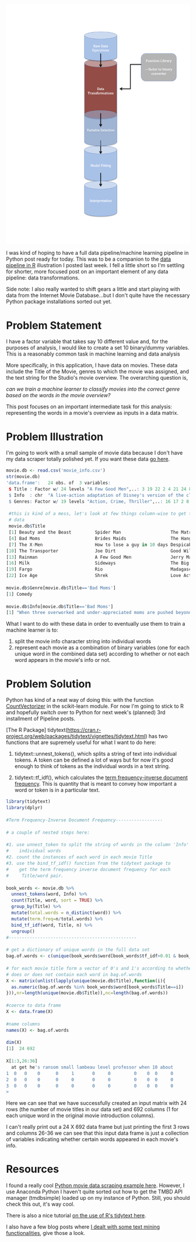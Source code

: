 
![flow chart](/images/pipeline_flowchart3.png)

I was kind of hoping to have a full data pipeline/machine learning pipeline in Python post ready for today.  This was to be a companion to the [data pipeline in R](https://aaronmams.github.io/Machine-learning-pipelines-part-1/) illustration I posted last week.  I fell a little short so I'm settling for shorter, more focused post on an important element of any data pipeline: data transformations.

Side note: I also really wanted to shift gears a little and start playing with data from the Internet Movie Database...but I don't quite have the necessary Python package installations sorted out yet.

# Problem Statement
I have a factor variable that takes say 10 different value and, for the purposes of analysis, I would like to create a set 10 binary/dummy variables.  This is a reasonably common task in machine learning and data analysis

More specifically, in this application, I have data on movies.  These data include the Title of the Movie, genres to which the movie was assigned, and the text string for the Studio's movie overview.  The overarching question is,

*can we train a machine learner to classify movies into the correct genre based on the words in the movie overview?*

This post focuses on an important intermediate task for this analysis: representing the words in a movie's overview as inputs in a data matrix.

# Problem Illustration

I'm going to work with a small sample of movie data because I don't have my data scraper totally polished yet.  If you want these data [go here](https://github.com/aaronmams/abalone-age/blob/master/data/movie_info.csv).

```R
movie.db <- read.csv('movie_info.csv')
str(movie.db)
'data.frame':	24 obs. of  3 variables:
 $ Title : Factor w/ 24 levels "A Few Good Men",..: 3 19 22 2 4 21 24 8 5 23 ...
 $ Info  : chr  "A live-action adaptation of Disney's version of the classic tale of a cursed prince and a beautiful young woman who helps him b"| __truncated__ "After being bitten by a genetically altered spider, nerdy high school student Peter Parker is endowed with amazing powers." "Set in the 22nd century, The Matrix tells the story of a computer hacker who joins a group of underground insurgents fighting t"| __truncated__ "When three overworked and under-appreciated moms are pushed beyond their limits, they ditch their conventional responsibilities"| __truncated__ ...
 $ Genres: Factor w/ 19 levels "Action, Crime, Thriller",..: 16 17 2 8 11 8 3 11 7 1 ...
 
 #this is kind of a mess, let's look at few things column-wise to get the flavor of the 
 # data
 movie.db$Title
 [1] Beauty and the Beast         Spider Man                   The Matrix                  
 [4] Bad Moms                     Brides Maids                 The Hangover                
 [7] The X-Men                    How to lose a guy in 10 days Despicable Me               
[10] The Transporter              Joe Dirt                     Good Will Hunting           
[13] Rainman                      A Few Good Men               Jerry Maguire               
[16] Milk                         Sideways                     The Big Lebowski            
[19] Fargo                        Rio                          Madagascar                  
[22] Ice Age                      Shrek                        Love Actually  

movie.db$Genre[movie.db$Title=='Bad Moms']
[1] Comedy

movie.db$Info[movie.db$Title=='Bad Moms']
[1] "When three overworked and under-appreciated moms are pushed beyond their limits, they ditch their conventional responsibilities for a jolt of long overdue freedom, fun, and comedic self-indulgence."
```  
What I want to do with these data in order to eventually use them to train a machine learner is to:

1. split the movie info character string into individual words
2. represent each movie as a combination of binary variables (one for each unique word in the combined data set) according to whether or not each word appears in the movie's info or not.

# Problem Solution

Python has kind of a neat way of doing this: with the function [CountVectorizer](http://scikit-learn.org/stable/modules/generated/sklearn.feature_extraction.text.CountVectorizer.html) in the scikit-learn module.  For now I'm going to stick to R and hopefully switch over to Python for next week's (planned) 3rd installment of Pipeline posts.

[The R Package] tidytext(https://cran.r-project.org/web/packages/tidytext/vignettes/tidytext.html) has two functions that are supremely useful for what I want to do here:

1. tidytext::unnest_tokens(), which splits a string of text into individual tokens.  A token can be defined a lot of ways but for now it's good enough to think of tokens as the individual words in a text string.

2. tidytext::tf_idf(), which calculates the [term frequency-inverse document frequency](https://en.wikipedia.org/wiki/Tf%E2%80%93idf).  This is quantity that is meant to convey how important a word or token is in a particular text.

```R
library(tidytext)
library(dplyr)

#Term Frequency-Inverse Document Frequency------------------

# a couple of nested steps here:

#1. use unnest_token to split the string of words in the column 'Info' into
#    individual words
#2. count the instances of each word in each movie Title
#3. use the bind_tf_idf() function from the tidytext package to
#    get the term frequency inverse document frequency for each
#     Title/word pair.

book_words <- movie.db %>%
  unnest_tokens(word, Info) %>%
  count(Title, word, sort = TRUE) %>%
  group_by(Title) %>%
  mutate(total.words = n_distinct(word)) %>%
  mutate(term.freq=n/total.words) %>%
  bind_tf_idf(word, Title, n) %>%
  ungroup()
#-------------------------------------------------

# get a dictionary of unique words in the full data set
bag.of.words <- c(unique(book_words$word[book_words$tf_idf>0.01 & book_words$tf_idf<0.95]))

# for each movie title form a vector of 0's and 1's according to whether each title 
# does or does not contain each word in bag.of.words
X <- matrix(unlist(lapply(unique(movie.db$Title),function(i){
  as.numeric(bag.of.words %in% book_words$word[book_words$Title==i])
})),nr=length(unique(movie.db$Title)),nc=length(bag.of.words))

#coerce to data frame
X <- data.frame(X)

#name columns
names(X) <- bag.of.words

dim(X)
[1]  24 692

X[1:3,26:36]
  at get he's ransom small lambeau level professor when 10 about
1  0   0    0      0     1       0     0         0    0  0     0
2  0   0    0      0     0       0     0         0    0  0     0
3  0   0    0      0     0       0     0         0    0  0     0
> 
```

Here we can see that we have successfully created an input matrix with 24 rows (the number of movie titles in our data set) and 692 columns (1 for each unique word in the original movie introduction columns).  

I can't really print out a 24 X 692 data frame but just printing the first 3 rows and columns 26-36 we can see that this input data frame is just a collection of variables indicating whether certain words appeared in each movie's info.

# Resources

I found a really cool [Python movie data scraping example here](https://spandan-madan.github.io/DeepLearningProject/).  However, I use Anaconda Python I haven't quite sorted out how to get the TMBD API manager (tmdbsimple) loaded up on my instance of Python.  Still, you should check this out, it's way cool.

There is also a nice tutorial [on the use of R's tidytext here](https://www.tidytextmining.com/tfidf.html). 

I also have a few blog posts where [I dealt with some text mining functionalities](https://aaronmams.github.io/Sentiment-Analysis-with-Python-3-just-another-example/), give those a look. 
